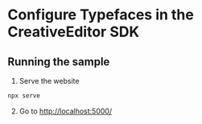 # Configure Typefaces in the CreativeEditor SDK


## Running the sample

1. Serve the website

```bash
npx serve
```

2. Go to [http://localhost:5000/](http://localhost:5000/)
